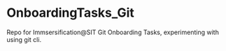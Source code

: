 # OnboardingTasks_Git
Repo for Immsersification@SIT Git Onboarding Tasks, experimenting with using git cli. 
